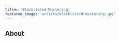 ```yaml
---
title: 'Blacklisted Mastering'
featured_image: 'artists/blacklisted-mastering.jpg'
---
```


## About


